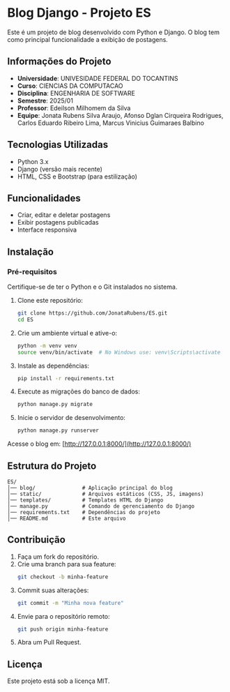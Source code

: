 # Blog Django - Projeto ES

Este é um projeto de blog desenvolvido com Python e Django. O blog tem como principal funcionalidade a exibição de postagens.

## Informações do Projeto

- **Universidade**: UNIVESIDADE FEDERAL DO TOCANTINS
- **Curso**: CIENCIAS DA COMPUTACAO
- **Disciplina**: ENGENHARIA DE SOFTWARE
- **Semestre**: 2025/01
- **Professor**: Edeilson Milhomem da Silva
- **Equipe**: Jonata Rubens Silva Araujo, Afonso Dglan Cirqueira Rodrigues, Carlos Eduardo Ribeiro Lima, Marcus Vinicius Guimaraes Balbino

## Tecnologias Utilizadas

- Python 3.x
- Django (versão mais recente)
- HTML, CSS e Bootstrap (para estilização)

## Funcionalidades

- Criar, editar e deletar postagens
- Exibir postagens publicadas
- Interface responsiva

## Instalação

### Pré-requisitos

Certifique-se de ter o Python e o Git instalados no sistema.

1. Clone este repositório:

   ```bash
   git clone https://github.com/JonataRubens/ES.git
   cd ES
   ```

2. Crie um ambiente virtual e ative-o:

   ```bash
   python -m venv venv
   source venv/bin/activate  # No Windows use: venv\Scripts\activate
   ```

3. Instale as dependências:

   ```bash
   pip install -r requirements.txt
   ```

4. Execute as migrações do banco de dados:

   ```bash
   python manage.py migrate
   ```

5. Inicie o servidor de desenvolvimento:

   ```bash
   python manage.py runserver
   ```

Acesse o blog em: [http://127.0.0.1:8000/](http://127.0.0.1:8000/)

## Estrutura do Projeto

```
ES/
│── blog/               # Aplicação principal do blog
│── static/             # Arquivos estáticos (CSS, JS, imagens)
│── templates/          # Templates HTML do Django
│── manage.py           # Comando de gerenciamento do Django
│── requirements.txt    # Dependências do projeto
│── README.md           # Este arquivo
```

## Contribuição

1. Faça um fork do repositório.
2. Crie uma branch para sua feature:
   ```bash
   git checkout -b minha-feature
   ```
3. Commit suas alterações:
   ```bash
   git commit -m "Minha nova feature"
   ```
4. Envie para o repositório remoto:
   ```bash
   git push origin minha-feature
   ```
5. Abra um Pull Request.

## Licença

Este projeto está sob a licença MIT.

